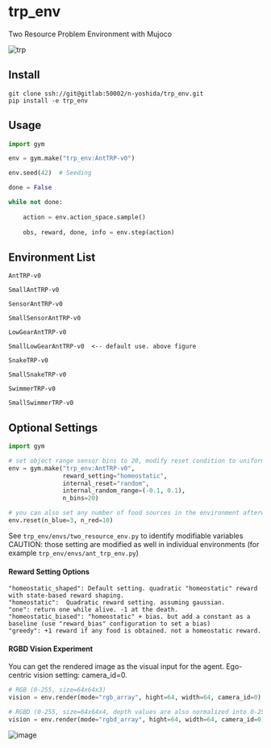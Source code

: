 # trp_env
Two Resource Problem Environment with Mujoco


![trp](/uploads/c50634707761f6c680e3b5c2688de1cc/trp.png)


## Install
```shell
git clone ssh://git@gitlab:50002/n-yoshida/trp_env.git
pip install -e trp_env
```

## Usage
```python
import gym

env = gym.make("trp_env:AntTRP-v0")

env.seed(42)  # Seeding

done = False

while not done:
    
    action = env.action_space.sample()
    
    obs, reward, done, info = env.step(action)
```

## Environment List
```shell
AntTRP-v0

SmallAntTRP-v0

SensorAntTRP-v0

SmallSensorAntTRP-v0

LowGearAntTRP-v0

SmallLowGearAntTRP-v0  <-- default use. above figure

SnakeTRP-v0

SmallSnakeTRP-v0

SwimmerTRP-v0

SmallSwimmerTRP-v0
```

## Optional Settings

```python
import gym

# set object range sensor bins to 20, modify reset condition to uniformly random samples in internal_random_range
env = gym.make("trp_env:AntTRP-v0",
               reward_setting="homeostatic",
               internal_reset="random",
               internal_random_range=(-0.1, 0.1),
               n_bins=20)

# you can also set any number of food sources in the environment afterword
env.reset(n_blue=3, n_red=10)
```

See `trp_env/envs/two_resource_env.py` to identify modifiable variables
CAUTION: those setting are modified as well in individual environments (for example `trp_env/envs/ant_trp_env.py`)

#### Reward Setting Options
```
"homeostatic_shaped": Default setting. quadratic "homeostatic" reward with state-based reward shaping.
"homeostatic":  Quadratic reward setting. assuming gaussian.
"one": return one while alive. -1 at the death.
"homeostatic_biased": "homeostatic" + bias. but add a constant as a baseline (use "reward_bias" configuration to set a bias)
"greedy": +1 reward if any food is obtained. not a homeostatic reward.
```

#### RGBD Vision Experiment

You can get the rendered image as the visual input for the agent.
Ego-centric vision setting: camera_id=0.

```python
# RGB (0-255, size=64x64x3)
vision = env.render(mode="rgb_array", hight=64, width=64, camera_id=0)

# RGBD (0-255, size=64x64x4, depth values are also normalized into 0-255)
vision = env.render(mode="rgbd_array", hight=64, width=64, camera_id=0)
```

![image](/uploads/550393d89c5bbbb0aef10a520816f115/image.png)
